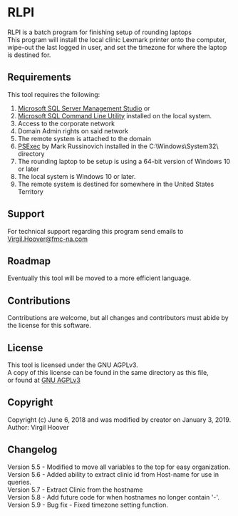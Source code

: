 # RLPI

RLPI is a batch program for finishing setup of rounding laptops  
This program will install the local clinic Lexmark printer onto the computer,  
wipe-out the last logged in user, and set the timezone for where the laptop is destined for.

## Requirements

This tool requires the following:
 1. [Microsoft SQL Server Management Studio](https://go.microsoft.com/fwlink/?linkid=2043154) or
 2. [Microsoft SQL Command Line Utility](https://go.microsoft.com/fwlink/?linkid=2043518) installed on the local system.
 3. Access to the corporate network
 4. Domain Admin rights on said network
 5. The remote system is attached to the domain
 6. [PSExec](https://download.sysinternals.com/files/PSTools.zip) by Mark Russinovich installed in the C:\Windows\System32\ directory
 7. The rounding laptop to be setup is using a 64-bit version of Windows 10 or later
 8. The local system is Windows 10 or later.
 9. The remote system is destined for somewhere in the United States Territory

## Support

For technical support regarding this program send emails to Virgil.Hoover@fmc-na.com

## Roadmap

Eventually this tool will be moved to a more efficient language.

## Contributions

Contributions are welcome, but all changes and contributors must abide by the license for this software.

## License

This tool is licensed under the GNU AGPLv3.  
A copy of this license can be found in the same directory as this file,  
or found at [GNU AGPLv3](https://choosealicense.com/licenses/agpl-3.0/)

## Copyright

Copyright (c) June 6, 2018 and was modified by creator on January 3, 2019.  
Author: Virgil Hoover

## Changelog

Version 5.5 - Modified to move all variables to the top for easy organization.  
Version 5.6 - Added ability to extract clinic id from Host-name for use in queries.  
Version 5.7 - Extract Clinic from the hostname  
Version 5.8 - Add future code for when hostnames no longer contain '-'.  
Version 5.9 - Bug fix - Fixed timezone setting function.